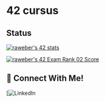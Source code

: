 # 42 cursus

## Status
[![raweber's 42 stats](https://badge42.vercel.app/api/v2/cl3oh9zsp002109k0fxay7wka/stats?cursusId=21&coalitionId=149)](https://github.com/JaeSeoKim/badge42)

[![raweber's 42 Exam Rank 02 Score](https://badge42.vercel.app/api/v2/cl3oh9zsp002109k0fxay7wka/project/2590805)](https://github.com/JaeSeoKim/badge42)


## 📱 Connect With Me!
[![LinkedIn](https://www.linkedin.com/in/ralfdimitrijweber/)
